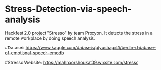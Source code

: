 # Stress-Detection-via-speech-analysis
Hackfest 2.0 project  "Stresso" by team Procyon. It detects the stress in a remote workplace by doing speech analysis.

#Dataset:
https://www.kaggle.com/datasets/piyushagni5/berlin-database-of-emotional-speech-emodb

#Stresso Website:
https://mahnoorshoukat09.wixsite.com/stresso

